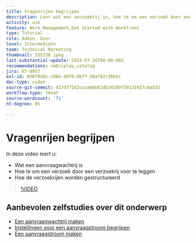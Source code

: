 ```yaml
---
title: Vragenrijen begrijpen
description: Leer wat een verzoekrij is, hoe te om een verzoek door een verzoekrij voor te leggen, en hoe de verzoekrijen gestructureerd zijn.
activity: use
feature: Work Management,Get Started with Workfront
type: Tutorial
role: Admin, User
level: Intermediate
team: Technical Marketing
thumbnail: 335220.jpeg
last-substantial-update: 2024-07-26T00:00:00Z
recommendations: noDisplay,catalog
jira: KT-8957
exl-id: 8d6f8ddc-c08e-46f6-8b77-50af02c36b5c
doc-type: video
source-git-commit: d17df7162ccaab6b62db34209f50131927c0a532
workflow-type: tm+mt
source-wordcount: '71'
ht-degree: 0%

---
```


# Vragenrijen begrijpen

In deze video leert u:

* Wat een aanvraagwachtrij is
* Hoe te om een verzoek door een verzoekrij voor te leggen
* Hoe de verzoekrijen worden gestructureerd


>[!VIDEO](https://video.tv.adobe.com/v/335220/?quality=12&learn=on&enablevpops)

## Aanbevolen zelfstudies over dit onderwerp

* [Een aanvraagwachtrij maken](/help/manage-work/request-queues/create-a-request-queue.md)
* [Instellingen voor een aanvraagstroom begrijpen](/help/manage-work/request-queues/understand-settings-for-a-flow-request.md)
* [Een aanvraagstroom maken](/help/manage-work/request-queues/create-a-request-flow.md)

